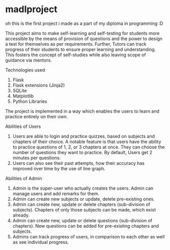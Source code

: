 # madIproject
oh this is the first project i made as a part of my diploma in programming :D

This project aims to make self-learning and self-testing for students more accessible by the means of provision of questions and the power to design a test for themselves as per requirements.
Further, Tutors can track progress of their students to ensure proper learning and understanding.
This fosters the concept of self-studies while also leaving scope of guidance via mentors. 

Technologies used
1. Flask
2. Flask extensions (Jinja2)
3. SQLite
4. Matplotlib
5. Python Libraries

The project is implemented in a way which enables the users to learn and practice entirely on their own.

Abilities of Users
1. Users are able to login and practice quizzes, based on subjects and chapters of their choice. A notable feature is that users have the ability to practice questions of 1, 2, or 3 chapters at once. They can choose the number of questions they want to practice. By default, Users get 2 minutes per questions.
2. Users can also see their past attempts, how their accuracy has improved over time by the use of line graph.
   
Abilities of Admin
1. Admin is the super-user who actually creates the users. Admin can manage users and add remarks for them.
2. Admin can create new subjects or update, delete pre-existing ones.
3. Admin can create new, update or delete chapters (sub-division of subjects). Chapters of only those subjects can be made, which exist already.
4. Admin can create new, update or delete questions (sub-division of chapters). New questions can be added for pre-existing chapters and subjects.
5. Admins can track progress of users, in comparison to each other as well as see individual progress.
